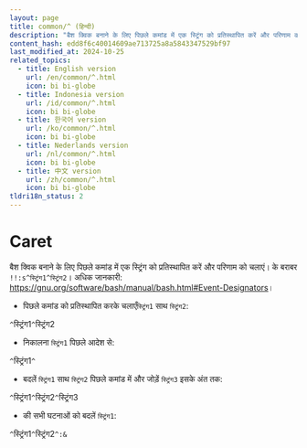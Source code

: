 ```yaml
---
layout: page
title: common/^ (हिन्दी)
description: "बैश क्विक बनाने के लिए पिछले कमांड में एक स्ट्रिंग को प्रतिस्थापित करें और परिणाम को चलाएं।"
content_hash: edd8f6c40014609ae713725a8a5843347529bf97
last_modified_at: 2024-10-25
related_topics:
  - title: English version
    url: /en/common/^.html
    icon: bi bi-globe
  - title: Indonesia version
    url: /id/common/^.html
    icon: bi bi-globe
  - title: 한국어 version
    url: /ko/common/^.html
    icon: bi bi-globe
  - title: Nederlands version
    url: /nl/common/^.html
    icon: bi bi-globe
  - title: 中文 version
    url: /zh/common/^.html
    icon: bi bi-globe
tldri18n_status: 2
---
```

# Caret

बैश क्विक बनाने के लिए पिछले कमांड में एक स्ट्रिंग को प्रतिस्थापित करें और परिणाम को चलाएं।
के बराबर `!!:s^स्ट्रिंग1^स्ट्रिंग2`।
अधिक जानकारी: <https://gnu.org/software/bash/manual/bash.html#Event-Designators>।

- पिछले कमांड को प्रतिस्थापित करके चलाएँ`स्ट्रिंग1` साथ `स्ट्रिंग2`:

`^`<span class="tldr-var badge badge-pill bg-dark-lm bg-white-dm text-white-lm text-dark-dm font-weight-bold">स्ट्रिंग1</span>`^`<span class="tldr-var badge badge-pill bg-dark-lm bg-white-dm text-white-lm text-dark-dm font-weight-bold">स्ट्रिंग2</span>

- निकालना `स्ट्रिंग1` पिछले आदेश से:

`^`<span class="tldr-var badge badge-pill bg-dark-lm bg-white-dm text-white-lm text-dark-dm font-weight-bold">स्ट्रिंग1</span>`^`

- बदलें `स्ट्रिंग1` साथ `स्ट्रिंग2` पिछले कमांड में और जोड़ें `स्ट्रिंग3` इसके अंत तक:

`^`<span class="tldr-var badge badge-pill bg-dark-lm bg-white-dm text-white-lm text-dark-dm font-weight-bold">स्ट्रिंग1</span>`^`<span class="tldr-var badge badge-pill bg-dark-lm bg-white-dm text-white-lm text-dark-dm font-weight-bold">स्ट्रिंग2</span>`^`<span class="tldr-var badge badge-pill bg-dark-lm bg-white-dm text-white-lm text-dark-dm font-weight-bold">स्ट्रिंग3</span>

- की सभी घटनाओं को बदलें `स्ट्रिंग1`:

`^`<span class="tldr-var badge badge-pill bg-dark-lm bg-white-dm text-white-lm text-dark-dm font-weight-bold">स्ट्रिंग1</span>`^`<span class="tldr-var badge badge-pill bg-dark-lm bg-white-dm text-white-lm text-dark-dm font-weight-bold">स्ट्रिंग2</span>`^:&`
